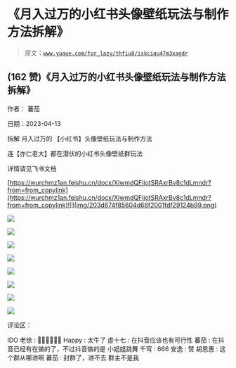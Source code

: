 # 《月入过万的小红书头像壁纸玩法与制作方法拆解》

> 原文：[`www.yuque.com/for_lazy/thfiu8/iskciqu47m3xagdr`](https://www.yuque.com/for_lazy/thfiu8/iskciqu47m3xagdr)



## (162 赞)《月入过万的小红书头像壁纸玩法与制作方法拆解》 

作者： 蕃茄 

日期：2023-04-13 

拆解 月入过万的 【小红书】头像壁纸玩法与制作方法 

连【亦仁老大】都在潜伏的小红书头像壁纸群玩法 

详情请见飞书文档 

[https://wurchmz1an.feishu.cn/docx/XiwmdQFijotSRAxrBv8c1dLmndr?from=from_copylink](https://wurchmz1an.feishu.cn/docx/XiwmdQFijotSRAxrBv8c1dLmndr?from=from_copylink)![](img/203d674f85604d66f2001fdf29124b99.png) 

![](img/1d3d66b91e3e38f7722c8e08fd297bba.png) 

![](img/cb56951fd742338786aa035cfe3c95bc.png) 

![](img/aa8b92c65dde2425d5363790283d7e0d.png) 

![](img/fbeb4e479885f7ed4838546925cb0619.png) 

![](img/7cca53c68aaa56008e9ab933c7502254.png) 

![](img/0118127bcd12b673bf5466e2f673b600.png) 

![](img/250e9ea1f3a5c665170c97834a654d68.png) 

![](img/bf9b4df963bc33efb07199a0752d48a3.png) 

评论区： 

IDO 老徐 : 👍🏻👍🏻👍🏻 Happy : 太牛了 虚十七 : 在抖音应该也有可行性 蕃茄 : 在抖音已经有在做的了，不过抖音做的是 小姐姐跳舞 千穹 : 666 安逸 : 赞 胡恩惠 : 这个群从哪进啊 蕃茄 : 封群了，进不去 群主不是我